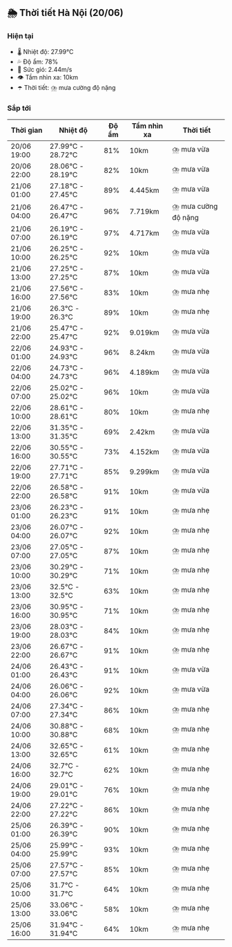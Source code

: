 ## 🌦️ Thời tiết Hà Nội (20/06)

### Hiện tại

- 🌡️ Nhiệt độ: 27.99℃
- 💦 Độ ẩm: 78%
- 💨 Sức gió: 2.44m/s
- 👁️ Tầm nhìn xa: 10km
- ☂️ Thời tiết: ⛈️ mưa cường độ nặng

### Sắp tới

| Thời gian | Nhiệt độ | Độ ẩm | Tầm nhìn xa | Thời tiết |
| --- | --- | --- | --- | --- |
| 20/06 19:00 | 27.99℃ - 28.72℃ | 81% | 10km | ⛈️ mưa vừa |
| 20/06 22:00 | 28.06℃ - 28.19℃ | 82% | 10km | ⛈️ mưa vừa |
| 21/06 01:00 | 27.18℃ - 27.45℃ | 89% | 4.445km | ⛈️ mưa vừa |
| 21/06 04:00 | 26.47℃ - 26.47℃ | 96% | 7.719km | ⛈️ mưa cường độ nặng |
| 21/06 07:00 | 26.19℃ - 26.19℃ | 97% | 4.717km | ⛈️ mưa vừa |
| 21/06 10:00 | 26.25℃ - 26.25℃ | 92% | 10km | ⛈️ mưa vừa |
| 21/06 13:00 | 27.25℃ - 27.25℃ | 87% | 10km | ⛈️ mưa vừa |
| 21/06 16:00 | 27.56℃ - 27.56℃ | 83% | 10km | ⛈️ mưa nhẹ |
| 21/06 19:00 | 26.3℃ - 26.3℃ | 89% | 10km | ⛈️ mưa nhẹ |
| 21/06 22:00 | 25.47℃ - 25.47℃ | 92% | 9.019km | ⛈️ mưa vừa |
| 22/06 01:00 | 24.93℃ - 24.93℃ | 96% | 8.24km | ⛈️ mưa vừa |
| 22/06 04:00 | 24.73℃ - 24.73℃ | 96% | 4.189km | ⛈️ mưa vừa |
| 22/06 07:00 | 25.02℃ - 25.02℃ | 96% | 10km | ⛈️ mưa vừa |
| 22/06 10:00 | 28.61℃ - 28.61℃ | 80% | 10km | ⛈️ mưa nhẹ |
| 22/06 13:00 | 31.35℃ - 31.35℃ | 69% | 2.42km | ⛈️ mưa vừa |
| 22/06 16:00 | 30.55℃ - 30.55℃ | 73% | 4.152km | ⛈️ mưa vừa |
| 22/06 19:00 | 27.71℃ - 27.71℃ | 85% | 9.299km | ⛈️ mưa vừa |
| 22/06 22:00 | 26.58℃ - 26.58℃ | 91% | 10km | ⛈️ mưa vừa |
| 23/06 01:00 | 26.23℃ - 26.23℃ | 91% | 10km | ⛈️ mưa nhẹ |
| 23/06 04:00 | 26.07℃ - 26.07℃ | 92% | 10km | ⛈️ mưa nhẹ |
| 23/06 07:00 | 27.05℃ - 27.05℃ | 87% | 10km | ⛈️ mưa nhẹ |
| 23/06 10:00 | 30.29℃ - 30.29℃ | 71% | 10km | ⛈️ mưa nhẹ |
| 23/06 13:00 | 32.5℃ - 32.5℃ | 63% | 10km | ⛈️ mưa nhẹ |
| 23/06 16:00 | 30.95℃ - 30.95℃ | 71% | 10km | ⛈️ mưa nhẹ |
| 23/06 19:00 | 28.03℃ - 28.03℃ | 84% | 10km | ⛈️ mưa nhẹ |
| 23/06 22:00 | 26.67℃ - 26.67℃ | 91% | 10km | ⛈️ mưa nhẹ |
| 24/06 01:00 | 26.43℃ - 26.43℃ | 91% | 10km | ⛈️ mưa vừa |
| 24/06 04:00 | 26.06℃ - 26.06℃ | 92% | 10km | ⛈️ mưa vừa |
| 24/06 07:00 | 27.34℃ - 27.34℃ | 86% | 10km | ⛈️ mưa nhẹ |
| 24/06 10:00 | 30.88℃ - 30.88℃ | 68% | 10km | ⛈️ mưa nhẹ |
| 24/06 13:00 | 32.65℃ - 32.65℃ | 61% | 10km | ⛈️ mưa nhẹ |
| 24/06 16:00 | 32.7℃ - 32.7℃ | 62% | 10km | ⛈️ mưa nhẹ |
| 24/06 19:00 | 29.01℃ - 29.01℃ | 76% | 10km | ⛈️ mưa nhẹ |
| 24/06 22:00 | 27.22℃ - 27.22℃ | 86% | 10km | ⛈️ mưa nhẹ |
| 25/06 01:00 | 26.39℃ - 26.39℃ | 90% | 10km | ⛈️ mưa nhẹ |
| 25/06 04:00 | 25.99℃ - 25.99℃ | 93% | 10km | ⛈️ mưa nhẹ |
| 25/06 07:00 | 27.57℃ - 27.57℃ | 85% | 10km | ⛈️ mưa nhẹ |
| 25/06 10:00 | 31.7℃ - 31.7℃ | 64% | 10km | ⛈️ mưa nhẹ |
| 25/06 13:00 | 33.06℃ - 33.06℃ | 58% | 10km | ⛈️ mưa nhẹ |
| 25/06 16:00 | 31.94℃ - 31.94℃ | 64% | 10km | ⛈️ mưa nhẹ |
